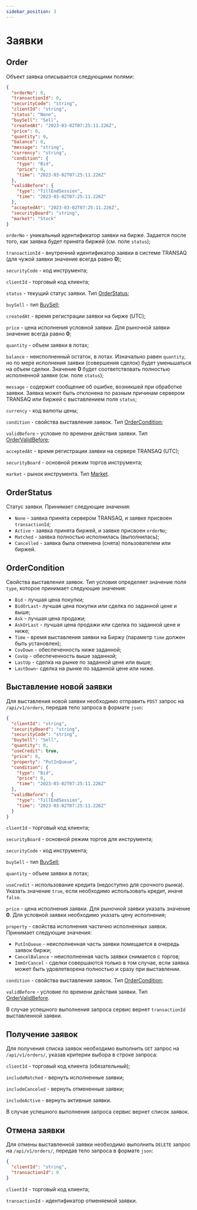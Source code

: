 ```yaml
---
sidebar_position: 3
---
```


# Заявки

## Order

Объект заявка описывается следующими полями:

```json
{
  "orderNo": 0,
  "transactionId": 0,
  "securityCode": "string",
  "clientId": "string",
  "status": "None",
  "buySell": "Sell",
  "createdAt": "2023-03-02T07:25:11.226Z",
  "price": 0,
  "quantity": 0,
  "balance": 0,
  "message": "string",
  "currency": "string",
  "condition": {
    "type": "Bid",
    "price": 0,
    "time": "2023-03-02T07:25:11.226Z"
  },
  "validBefore": {
    "type": "TillEndSession",
    "time": "2023-03-02T07:25:11.226Z"
  },
  "acceptedAt": "2023-03-02T07:25:11.226Z",
  "securityBoard": "string",
  "market": "Stock"
}
```

`orderNo` - уникальный идентификатор заявки на бирже. Задается после того, как заявка будет принята биржей (см. поле `status`);

`transactionId` - внутренний идентификатор заявки в системе TRANSAQ (для чужой заявки значение всегда равно **0**);

`securityCode` - код инструмента;

`clientId` - торговый код клиента;

`status` - текущий статус заявки. Тип [OrderStatus](#orderstatus);

`buySell` - тип [BuySell](common-types.md#buysell);

`createdAt` - время регистрации заявки на бирже (UTC);

`price` - цена исполнения условной заявки. Для рыночной заявки значение всегда равно **0**;

`quantity` - объем заявки в лотах;

`balance` - неисполненный остаток, в лотах. Изначально равен `quantity`, но по мере исполнения заявки (совершения сделок) будет уменьшаться на объем сделки. Значение **0** будет соответствовать полностью исполненной заявке (см. поле `status`);

`message` - содержит сообщение об ошибке, возникшей при обработке заявки. Заявка может быть отклонена по разным причинам сервером TRANSAQ или биржей с выставлением поля `status`;

`currency` - код валюты цены;

`condition` - свойства выставления заявок. Тип [OrderCondition](#ordercondition);

`validBefore` - условие по времени действия заявки. Тип [OrderValidBefore](common-types.md#ordervalidbefore-type);

`acceptedAt` - время регистрации заявки на сервере TRANSAQ (UTC);

`securityBoard` - основной режим торгов инструмента;

`market` - рынок инструмента. Тип [Market](common-types.md#market).

## OrderStatus

Статус заявки. Принимает следующие значения:

- `None` - заявка принята сервером TRANSAQ, и заявке присвоен `transactionId`;
- `Active` - заявка принята биржей, и заявке присвоен `orderNo`;
- `Matched` - заявка полностью исполнилась (выполнилась);
- `Cancelled` - заявка была отменена (снята) пользователем или биржей.

## OrderCondition

Свойства выставления заявок. Тип условия определяет значение поля `type`, которое принимает следующие значения:

- `Bid` - лучшая цена покупки;
- `BidOrLast`- лучшая цена покупки или сделка по заданной цене и выше;
- `Ask` - лучшая цена продажи;
- `AskOrLast` - лучшая цена продажи или сделка по заданной цене и ниже;
- `Time` - время выставления заявки на Биржу (параметр `time` должен быть установлен);
- `CovDown` - обеспеченность ниже заданной;
- `CovUp` - обеспеченность выше заданной;
- `LastUp` - сделка на рынке по заданной цене или выше;
- `LastDown`- сделка на рынке по заданной цене или ниже.

## Выставление новой заявки

Для выставления новой заявки необходимо отправить `POST` запрос на `/api​/v1​/orders`, передав тело запроса в формате `json`:

```json
{
  "clientId": "string",
  "securityBoard": "string",
  "securityCode": "string",
  "buySell": "Sell",
  "quantity": 0,
  "useCredit": true,
  "price": 0,
  "property": "PutInQueue",
  "condition": {
    "type": "Bid",
    "price": 0,
    "time": "2023-03-02T07:25:11.226Z"
  },
  "validBefore": {
    "type": "TillEndSession",
    "time": "2023-03-02T07:25:11.226Z"
  }
}
```

`clientId` - торговый код клиента;

`securityBoard` - основной режим торгов для инструмента;

`securityCode` - код инструмента;

`buySell` - тип [BuySell](common-types.md#buysell);

`quantity` - объем заявки в лотах;

`useCredit` - использование кредита (недоступно для срочного рынка). Указать значение `true`, если необходимо использовать кредит, иначе `false`.

`price` - цена исполнения заявки. Для рыночной заявки указать значение **0**. Для условной заявки необходимо указать цену исполнения;

`property` - свойства исполнения частично исполненных заявок. Принимает следующие значения:

- `PutInQueue` - неисполненная часть заявки помещается в очередь заявок биржи;
- `CancelBalance` - неисполненная часть заявки снимается с торгов;
- `ImmOrCancel` - сделки совершаются только в том случае, если заявка может быть удовлетворена полностью и сразу при выставлении.

`condition` - свойства выставления заявок. Тип [OrderCondition](#ordercondition);

`validBefore` - условие по времени действия заявки. Тип [OrderValidBefore](common-types.md#ordervalidbefore-type).

В случае успешного выполнения запроса сервис вернет `transactionId` выставленной заявки.

## Получение заявок

Для получения списка заявок необходимо выполнить `GET` запрос на `/api/v1/orders/`, указав критерии выбора в строке запроса:

`clientId` - торговый код клиента (обязательный);

`includeMatched` - вернуть исполненные заявки;

`includeCanceled` - вернуть отмененные заявки;

`includeActive` - вернуть активные заявки.

В случае успешного выполнения запроса сервис вернет список заявок.

## Отмена заявки

Для отмены выставленной заявки необходимо выполнить `DELETE` запрос на `/api​/v1​/orders/`, передав тело запроса в формате `json`:

```json
{
  "clientId": "string",
  "transactionId": 0
}
```

`clientId` - торговый код клиента;

`transactionId` - идентификатор отменяемой заявки.
